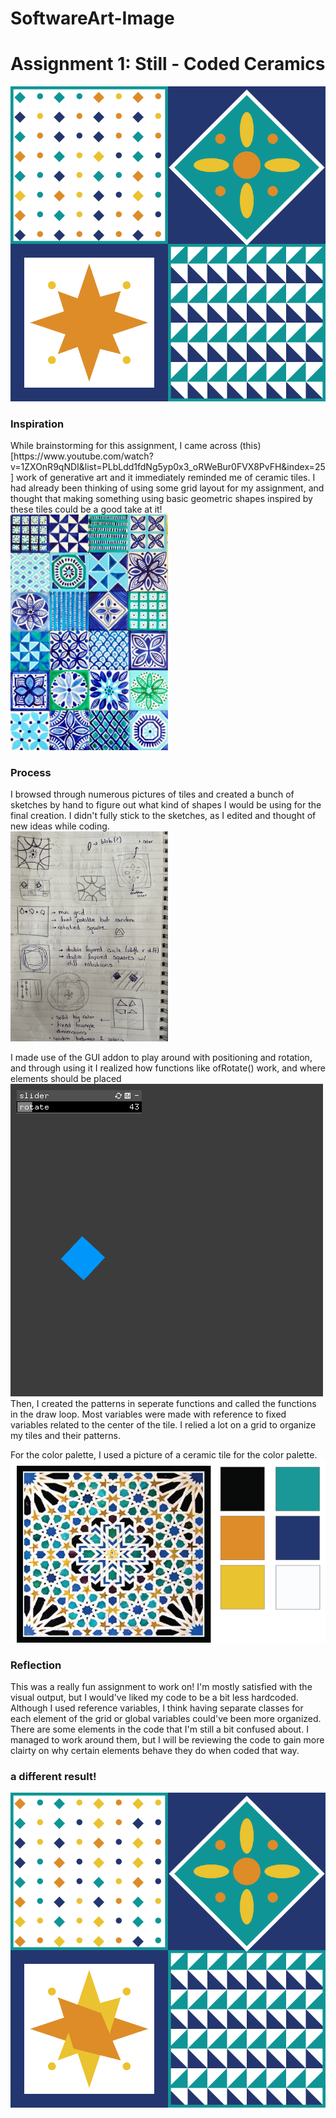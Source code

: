 # SoftwareArt-Image
<h1> Assignment 1: Still - Coded Ceramics </h1>
<img src = Assignment1/bin/data/screenshot3.png>

<h3> Inspiration </h3>
While brainstorming for this assignment, I came across (this)[https://www.youtube.com/watch?v=1ZXOnR9qNDI&list=PLbLdd1fdNg5yp0x3_oRWeBur0FVX8PvFH&index=25] work of generative art and it immediately reminded me of ceramic tiles. I had already been thinking of using some grid layout for my assignment, and thought that making something using basic geometric shapes inspired by these tiles could be a good take at it!
</br>
<img src = Assignment1/bin/data/inspo.jpg width= 50% height = 50%>
</br>
    

<h3> Process </h3> 
I browsed through numerous pictures of tiles and created a bunch of sketches by hand to figure out what kind of shapes I would be using for the final creation. I didn't fully stick to the sketches, as I edited and thought of new ideas while coding. 
</br>
<img src = Assignment1/bin/data/sketches.jpg width=50% height = 50%>
</br>
     
 I made use of the GUI addon to play around with positioning and rotation, and through using it I realized how functions like ofRotate() work, and where elements should be placed
 </br>
 <img src = Assignment1/bin/data/guiScreenshot.png>
 </br>
 Then, I created the patterns in seperate functions and called the functions in the draw loop. Most variables were made with reference to fixed variables related to the center of the tile. I relied a lot on a grid to organize my tiles and their patterns. 
 
 For the color palette, I used a picture of a ceramic tile for the color palette. 
 </br>
 <img src = Assignment1/bin/data/ColorPalette1.png >
 
<h3>Reflection</h3>
 This was a really fun assignment to work on! I'm mostly satisfied with the visual output, but I would've liked my code to be a bit less hardcoded. Although I used reference variables, I think having separate classes for each element of the grid or global variables could've been more organized. 
 There are some elements in the code that I'm still a bit confused about. I managed to work around them, but I will be reviewing the code to gain more clairty on why certain elements behave they do when coded that way. 
 
 <h3>a different result!</h3>
 <img src = Assignment1/bin/data/screenshotColorChange.png>
 
 
 
 
 
 




